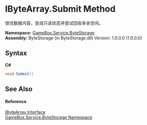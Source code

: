 # IByteArray.Submit Method 
 

锁住数据内容，变成只读状态并尝试回收多余空间。

**Namespace:**&nbsp;<a href="cbcf8424-cd18-fbda-feb6-4e99463c65b9">GameBox.Service.ByteStorage</a><br />**Assembly:**&nbsp;ByteStorage (in ByteStorage.dll) Version: 1.0.0.0 (1.0.0.0)

## Syntax

**C#**<br />
``` C#
void Submit()
```


## See Also


#### Reference
<a href="69eda9e7-73ef-a7c3-2002-dfb840101c61">IByteArray Interface</a><br /><a href="cbcf8424-cd18-fbda-feb6-4e99463c65b9">GameBox.Service.ByteStorage Namespace</a><br />